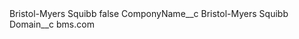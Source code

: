 <?xml version="1.0" encoding="UTF-8"?>
<CustomMetadata xmlns="http://soap.sforce.com/2006/04/metadata" xmlns:xsi="http://www.w3.org/2001/XMLSchema-instance" xmlns:xsd="http://www.w3.org/2001/XMLSchema">
    <label>Bristol-Myers Squibb</label>
    <protected>false</protected>
    <values>
        <field>ComponyName__c</field>
        <value xsi:type="xsd:string">Bristol-Myers Squibb</value>
    </values>
    <values>
        <field>Domain__c</field>
        <value xsi:type="xsd:string">bms.com</value>
    </values>
</CustomMetadata>
